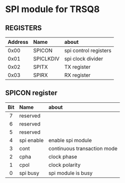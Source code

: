 # SPI module for TRSQ8 

## REGISTERS
|Address|Name     |about                |
|:------|:--------|:--------------------|
|0x00   |SPICON   |spi control registers|
|0x01   |SPICLKDIV|spi clock divider    |
|0x02   |SPITX    |TX register          |
|0x03   |SPIRX    |RX register          |

## SPICON register
|Bit|Name      |about                      |
|:-:|:---------|:--------------------------|
|7  |reserved  |                           |
|6  |reserved  |                           |
|5  |reserved  |                           |
|4  |spi enable|enable spi module          |
|3  |cont      |continuous transaction mode|
|2  |cpha      |clock phase                |
|1  |cpol      |clock polarity             |
|0  |spi busy  |spi module is busy         |
